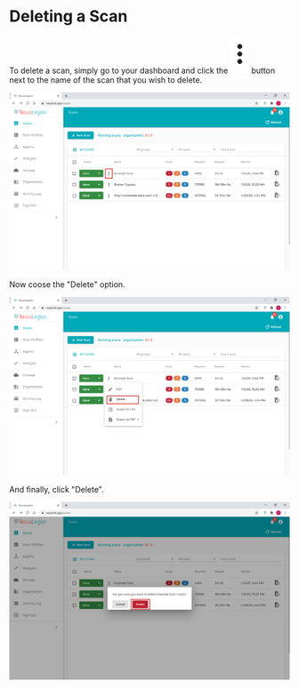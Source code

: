 # Deleting a Scan

To delete a scan, simply go to your dashboard and click the ![vertical_dots](media/vertical_dots.png ':size=1%') button next to the name of the scan that you wish to delete.

![Delete Scan 01](media/delete-scan-01.png ':size=100%')

Now coose the "Delete" option.

![Delete Scan 02](media/delete-scan-02.png ':size=100%')

And finally, click "Delete".

![Delete Scan 03](media/delete-scan-03.png ':size=100%')
